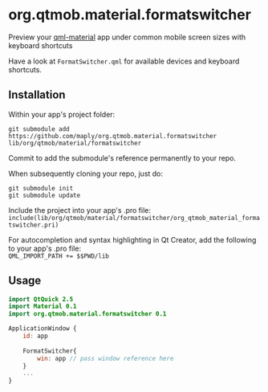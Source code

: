 # org.qtmob.material.formatswitcher
Preview your [qml-material](https://github.com/papyros/qml-material) app under common mobile screen sizes with keyboard shortcuts  

Have a look at `FormatSwitcher.qml` for available devices and keyboard shortcuts.

## Installation

Within your app's project folder:

`git submodule add https://github.com/maply/org.qtmob.material.formatswitcher lib/org/qtmob/material/formatswitcher`

Commit to add the submodule's reference permanently to your repo.

When subsequently cloning your repo, just do:

```
git submodule init
git submodule update
```

Include the project into your app's .pro file:  
`include(lib/org/qtmob/material/formatswitcher/org_qtmob_material_formatswitcher.pri)`

For autocompletion and syntax highlighting in Qt Creator, add the following to your app's .pro file:  
`QML_IMPORT_PATH += $$PWD/lib`

## Usage

```qml
import QtQuick 2.5
import Material 0.1
import org.qtmob.material.formatswitcher 0.1

ApplicationWindow {
    id: app
    
    FormatSwitcher{
        win: app // pass window reference here
    }
    ...
}
```
